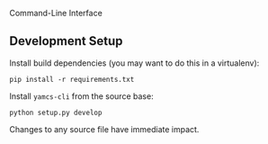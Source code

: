 Command-Line Interface

## Development Setup

Install build dependencies (you may want to do this in a virtualenv):

    pip install -r requirements.txt


Install `yamcs-cli` from the source base:

    python setup.py develop

Changes to any source file have immediate impact.
